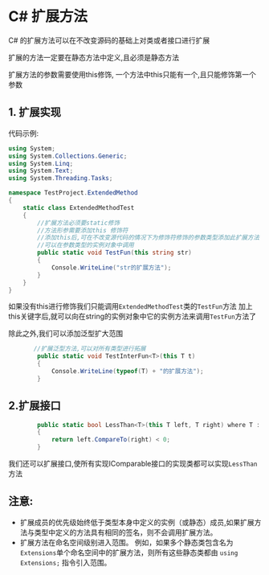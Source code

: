 # C# 扩展方法



C# 的扩展方法可以在不改变源码的基础上对类或者接口进行扩展



扩展的方法一定要在静态方法中定义,且必须是静态方法

扩展方法的参数需要使用this修饰, 一个方法中this只能有一个,且只能修饰第一个参数

## 1. 扩展实现

代码示例:

```c#
using System;
using System.Collections.Generic;
using System.Linq;
using System.Text;
using System.Threading.Tasks;

namespace TestProject.ExtendedMethod
{
    static class ExtendedMethodTest
    {
        //扩展方法必须要static修饰
        //方法形参需要添加this 修饰符
        //添加this后,可在不改变源代码的情况下为修饰符修饰的参数类型添加此扩展方法
        //可以在参数类型的实例对象中调用
        public static void TestFun(this string str)
        {
            Console.WriteLine("str的扩展方法");
        }
    }
}
```

如果没有this进行修饰我们只能调用`ExtendedMethodTest`类的`TestFun`方法
加上this关键字后,就可以向在string的实例对象中它的实例方法来调用`TestFun`方法了



除此之外,我们可以添加泛型扩大范围

```c#
       //扩展泛型方法,可以对所有类型进行拓展
        public static void TestInterFun<T>(this T t)
        {
            Console.WriteLine(typeof(T) + "的扩展方法");
        }
```



## 2.扩展接口

```c#
        public static bool LessThan<T>(this T left, T right) where T : IComparable<T>
        {
            return left.CompareTo(right) < 0;
        }
```

我们还可以扩展接口,使所有实现IComparable接口的实现类都可以实现`LessThan`方法



## 注意:

- 扩展成员的优先级始终低于类型本身中定义的实例（或静态）成员,如果扩展方法与类型中定义的方法具有相同的签名，则不会调用扩展方法。
- 扩展方法在命名空间级别进入范围。 例如，如果多个静态类包含名为 `Extensions`单个命名空间中的扩展方法，则所有这些静态类都由 `using Extensions;` 指令引入范围。